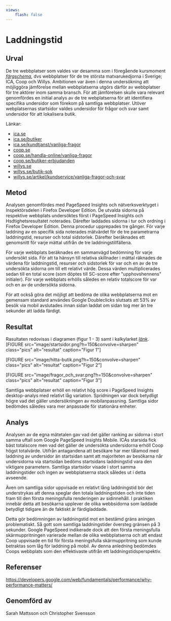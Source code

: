 ```yaml
---
views:
    flash: false
---
```


Laddningstid
=======================


Urval
-----------------------
De tre webbplatser som valdes var desamma som i föregående kursmoment *[färgschema](rapport/fargschema)*, dvs webbplatser för de tre största matvarukedjorna i Sverige; ICA, Coop och Willys. Ambitionen var även i denna undersökning att möjliggöra jämförelse mellan webbplatserna utgörs därför av webbplatser för tre aktörer inom samma bransch. För att jämförelsen skulle vara relevant genomfördes en initial analys av de tre webplatserna för att identifiera specifika undersidor som förekom på samtliga webbplatser. Utöver webplatsernas startsidor valdes undersidor för frågor och svar samt undersidor för att lokalisera butik.

Länkar:

* [ica.se](https://www.ica.se/)
* [ica.se/butiker](https://www.ica.se/butiker/)
* [ica.se/kundtjanst/vanliga-fragor](https://www.ica.se/kundtjanst/vanliga-fragor/)
* [coop.se](https://www.coop.se)
* [coop.se/handla-online/vanliga-fragor](https://www.coop.se/handla-online/vanliga-fragor/)
* [coop.se/butiker-erbjudanden](https://www.coop.se/butiker-erbjudanden/)
* [willys.se](https://www.willys.se/)
* [willys.se/butik-sok](https://www.willys.se/butik-sok)
* [willys.se/artikel/kundservice/vanliga-fragor-och-svar](https://www.willys.se/artikel/kundservice/vanliga-fragor-och-svar)

Metod
-----------------------
Analysen genomfördes med PageSpeed Insights och nätverksverktyget i Inspektörsdelen i Firefox Developer Edition. De utvalda sidorna på respektive webbplats undersöktes först i PageSpeed Insights och Hsdtighetsresultatet noterades. Därefter laddades sidorna i tur och ordning i Firefox Developer
Edition. Denna procedur upprepades tre gånger. För varje laddning av en specifik sida noterades mätvärdet för de tre parametrarna laddningstid, resurser och total sidstorlek. Därefter beräknades ett genomsnitt för varje mättal utifrån de tre laddningstillfällena.

För varje webbplats beräknades en sammanvägd bedömning för varje undersökt sida. För att ta hänsyn till relativa skillnader i mättal räknades de värdena för laddningstid, resurser och sidstorlek för var och en av de tre undersökta sidorna om till ett relativt värde. Dessa värden multiplicerades sedan till en total score (som döptes till SC-score efter "upphovshennens" initialer). För varje webbplats erhölls således en relativ totalscore för var och en av de undersökta sidorna.

För att också göra det möjligt att bedöma de olika webbplatserna mot en gemensam standard användes Google Doubleclicks
slutsats att 53% av besök via mobil avslutades innan sidan laddat om sidan tog mer än tre sekunder att ladda färdigt.


Resultat
-----------------------
Rasultaten redovisas i diagramen (figur 1 - 3) samt i kalkylarket *[länk](http://www.student.bth.se/~samt18/dbwebb-kurser/design/me/kmom05BU.xlsx)*.
[FIGURE src="image/startsidor.png?h=150&convolve=sharpen" class="pics" alt="resultat" caption="Figur 1"]

[FIGURE src="image/hitta-butik.png?h=150&convolve=sharpen" class="pics" alt="resultat" caption="Figur 2"]

[FIGURE src="image/fragor_och_svar.png?h=150&convolve=sharpen" class="pics" alt="resultat" caption="Figur 3"]


Samtliga webbplatser erhöll en relativt hög score i PageSpeed Insights desktop-analys med relativt låg variation. Spridningen var dock betydligt högre vad det gäller undersökningen av mobilanpassning. Samtliga sidor bedömdes således vara mer anpassade för stationära enheter.

Analys
-----------------------
Analysen av de egna mätetalen gav vad det gäller ranking av sidorna i stort samma uftall som Google PageSpeed
Insights Mobile. ICAs starsida fick bäst totalscore men vad det gäller de undersökta undersidorna erhöll Coop
högst totalvärde. Utifrån antagandena att besökare har mer tålamod med laddning av undersidor än startsidan samt
att majoriteten av besökarna når undersidorna via startsidan bedöms startsidans laddningstid vara den viktigare
parametern. Samtliga startsidor visade i stort samma laddningstider och ingen av webbplatserna stack således ut i
detta avseende.

Även om samtliga sidor uppvisade en relativt lång laddningstid bör det understrykas att denna speglar den totala
laddningstiden och inte tiden fram till den första meningsfulla renderingen av sidinnehåll. I praktiken innebär detta
att besökarna upplever de olika webbsidorna som laddade betydligt tidigare än de faktiskt är färdigladdade.

Detta gör bedömningen av laddningstid mot en bestämd gräns aningen problematiskt. Så gott som samtliga laddningstider
översteg gränsen på 3 sekunder. Google PageSpeed indikerade dock att den första meningsfulla skärmuppritningen varierade
mellan de olika webbplatserna och att endast Coop uppvisade en tid för första meningsfulla skärmuppritning som kunde
betraktas som låg för laddning på mobil. Av denna anledning bedömdes Coops webbplats som den effektivaste utifrån ett
laddningstidsperspektiv.


Referenser
-----------------------
https://developers.google.com/web/fundamentals/performance/why-performance-matters/


Genomförd av
-----------------------

Sarah Mattsson och Christopher Svensson
